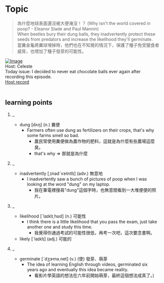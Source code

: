 # Topic

> 為什麼地球表面還沒被大便淹沒！？ (Why isn't the world covered in poop? - Eleanor Slade and Paul Mannin) <br>
> When beetles bury their dung balls, they inadvertently protect these seeds from predators and increase the likelihood they'll germinate. <br>
> 當糞金龜將糞球埋掉時，他們也在不知覺的情況下，保護了種子免受獵食者威脅，也增加了種子發芽的可能性。 <br>

[![Image](https://cdn.voicetube.com/assets/thumbnails/uSTNyHkde08.jpg)](https://www.youtube.com/embed/uSTNyHkde08?rel=0&showinfo=0&cc_load_policy=0&controls=1&autoplay=1&iv_load_policy=3&playsinline=1&wmode=transparent&start=186&end=197&enablejsapi=1&origin=https://tw.voicetube.com&widgetid=1)<br>
Host: Celeste
<br>Today issue: I decided to never eat chocolate balls ever again after recording this episode.
<br>
[Host record](https://cdn.voicetube.com/tmp/everyday_records/celeste.chen/2866.mp3)
<br><br>
## learning points
1. _
	* dung [dʌŋ] (n.) 糞便
        - Farmers often use dung as fertilizers on their crops, that's why some farms smell so bad.
            + 農民常使用糞便做為農作物的肥料，這就是為什麼有些農場這麼臭。
            + that's why => 那就是為什麼

2. _
	* inadvertently [͵ɪnədˋvɝtntlɪ] (adv.) 無意地
        - I inadvertently saw a bunch of pictures of poop when I was looking at the word "dung" on my laptop.
            + 我在筆電裡搜尋"dung"這個字時，也無意間看到一大堆便便的照片。

3. _
	* likelihood [ˋlaɪklɪ͵hʊd] (n.) 可能性
        - I think there is a little likelihood that you pass the exam, just take another one and study this time.
            + 我覺得你通過考試的可能性很低，再考一次吧，這次要念書啊。
	* likely [ˋlaɪklɪ] (adj.) 可能的

4. _
	* germinate [ˋdʒɝmə͵net] (v.) (使) 發芽、萌芽
        - The idea of learning English through videos, germinated six years ago and eventually this idea became reality.
            + 看影片學英語的想法在六年前開始萌芽，最終這個想法成真了。)
